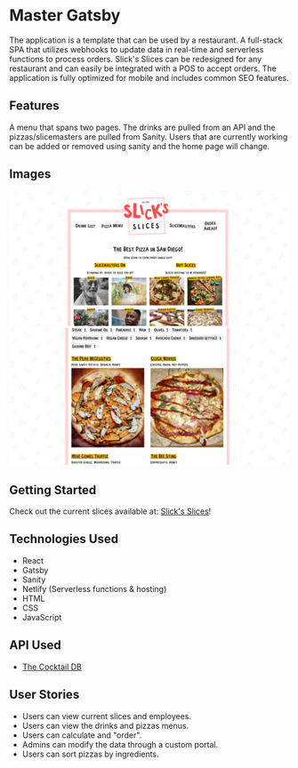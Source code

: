 # Master Gatsby

The application is a template that can be used by a restaurant. A full-stack SPA that utilizes webhooks to update data in real-time and serverless functions to process orders. Slick's Slices can be redesigned for any restaurant and can easily be integrated with a POS to accept orders. The application is fully optimized for mobile and includes common SEO features.

## Features

A menu that spans two pages. The drinks are pulled from an API and the pizzas/slicemasters are pulled from Sanity. Users that are currently working can be added or removed using sanity and the home page will change.

## Images

![Slick's Homepage](./images/slicks.png)
![Slick's Menu](./images/slicks-2.png)

## Getting Started

Check out the current slices available at: [Slick's Slices](https://vibrant-payne-867800.netlify.app/)!

## Technologies Used

* React
* Gatsby
* Sanity
* Netlify (Serverless functions & hosting)
* HTML
* CSS
* JavaScript

## API Used

* [The Cocktail DB](https://rapidapi.com/thecocktaildb/api/the-cocktail-db)

## User Stories

* Users can view current slices and employees.
* Users can view the drinks and pizzas menus.
* Users can calculate and "order".
* Admins can modify the data through a custom portal.
* Users can sort pizzas by ingredients.